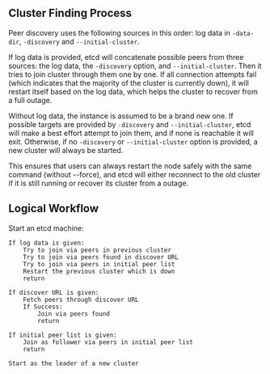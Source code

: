 ## Cluster Finding Process

Peer discovery uses the following sources in this order: log data in `-data-dir`, `-discovery` and `--initial-cluster`.

If log data is provided, etcd will concatenate possible peers from three sources: the log data, the `-discovery` option, and `--initial-cluster`. Then it tries to join cluster through them one by one. If all connection attempts fail (which indicates that the majority of the cluster is currently down), it will restart itself based on the log data, which helps the cluster to recover from a full outage.

Without log data, the instance is assumed to be a brand new one. If possible targets are provided by `-discovery` and `--initial-cluster`, etcd will make a best effort attempt to join them, and if none is reachable it will exit. Otherwise, if no `-discovery` or `--initial-cluster` option is provided, a new cluster will always be started.

This ensures that users can always restart the node safely with the same command (without --force), and etcd will either reconnect to the old cluster if it is still running or recover its cluster from a outage.

## Logical Workflow

Start an etcd machine:

```
If log data is given:
	Try to join via peers in previous cluster
	Try to join via peers found in discover URL
	Try to join via peers in initial peer list
	Restart the previous cluster which is down
	return

If discover URL is given:
	Fetch peers through discover URL
	If Success:
		Join via peers found
		return

If initial peer list is given:
	Join as follower via peers in initial peer list
	return

Start as the leader of a new cluster
```
